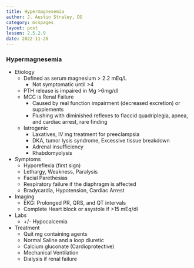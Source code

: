 ```yaml
---
title: Hypermagnesemia
author: J. Austin Straley, DO
category: mcspages
layout: post
lesson: 2.5.2.9
date: 2022-11-26
---
```


<html>
    <meta charset="UTF-8">
    <meta name="viewport" content="width=device-width, initial-scale=1">
    <link href="{{site.baseurl}}/assets/grid/bootstrap-grid.min.css" rel="stylesheet">
    <link href="{{site.baseurl}}/assets/grid/grid.css" rel="stylesheet">
    <link rel="stylesheet" href="{{site.baseurl}}/assets/gitbook/gitbook-plugin-fontsettings/website.css">
    <link rel="stylesheet" href="{{site.baseurl}}/assets/gitbook/gitbook-plugin-search-pro/search.css">
    <link rel="stylesheet" href="{{site.baseurl}}/assets/gitbook/gitbook-plugin-back-to-top-button/plugin.css">
    <link rel="stylesheet" href="{{site.baseurl}}/assets/gitbook/style.css">
    <link rel="stylesheet" href="{{site.baseurl}}/assets/gitbook/custom.css">
    <link rel="stylesheet" href="{{site.baseurl}}/assets/gitbook/rouge/{{ site.syntax_highlighter_style | default: 'colorful' }}.css">
    <meta name="HandheldFriendly" content="true"/>
    <meta name="viewport" content="width=device-width, initial-scale=1, user-scalable=no">
    <meta name="apple-mobile-web-app-capable" content="yes">
    <meta name="apple-mobile-web-app-status-bar-style" content="black">
    <link rel="apple-touch-icon-precomposed" sizes="152x152" href="{{site.baseurl}}/assets/gitbook/images/apple-touch-icon-precomposed-152.png">
    <link rel="shortcut icon" href="{{site.baseurl}}/{{site.favicon_path}}" type="image/x-icon">
    <style>
        .p {
            color: #B8B8B8;
        }
        .p1 {
            color
        }
    </style>
</html>

### Hypermagnesemia
-	Etiology
    -	Defined as serum magnesium > 2.2 mEq/L
        -	Not symptomatic until >4
    -	PTH release is impaired in Mg >6mg/dl
    -	MCC is Renal Failure
        -	Caused by real function impairment (decreased excretion) or supplements
        -	Flushing with diminished reflexes to flaccid quadriplegia, apnea, and cardiac arrest, rare finding
    -	Iatrogenic
        -	Laxatives, IV mg treatment for preeclampsia
        -	DKA, tumor lysis syndrome, Excessive tissue breakdown
        -	Adrenal insufficiency
        -	Rhabdomyolysis
-	Symptoms
    -	Hyporeflexia (first sign)
    -	Lethargy, Weakness, Paralysis
    -	Facial Parethesias
    -	Respiratory failure if the diaphragm is affected
    -	Bradycardia, Hypotension, Cardiac Arrest
-	Imaging
    -	EKG: Prolonged PR, QRS, and QT intervals
    -	Complete Heart block or asystole if >15 mEq/dl
-	Labs
    -	+/- Hypocalcemia
-	Treatment
    -	Quit mg containing agents
    -	Normal Saline and a loop diuretic
    -	Calcium gluconate (Cardioprotective)
    -	Mechanical Ventilation
    -	Dialysis if renal failure
